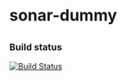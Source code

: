 # sonar-dummy
##
### Build status

[![Build Status](https://api.travis-ci.com/SonarSource/sonar-dummy.svg)](https://travis-ci.com/SonarSource/sonar-dummy)
